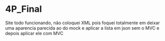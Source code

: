 # 4P_Final

Site todo funcionando, não coloquei XML pois foquei totalmente em deixar uma aparencia parecida ao do mock e aplicar a lista em json sem o MVC e depois aplicar ele com MVC
